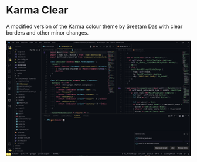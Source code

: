 # Karma Clear
A modified version of the [Karma](https://github.com/sreetamdas/karma) colour theme by Sreetam Das with clear borders and other minor changes.

![](images/editor.png)
